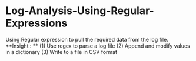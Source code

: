 # Log-Analysis-Using-Regular-Expressions
Using Regular expression to pull the required data from the log file.
**Insight : **
 (1) Use regex to parse a log file
 (2) Append and modify values in a dictionary
 (3) Write to a file in CSV format
